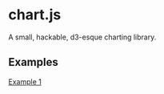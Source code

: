 # chart.js
A small, hackable, d3-esque charting library.

## Examples
[Example 1](https://atdyer.github.io/chart.js/examples/1.html)